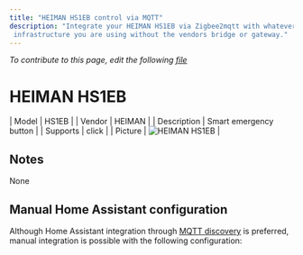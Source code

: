 ```yaml
---
title: "HEIMAN HS1EB control via MQTT"
description: "Integrate your HEIMAN HS1EB via Zigbee2mqtt with whatever smart home
 infrastructure you are using without the vendors bridge or gateway."
---
```


*To contribute to this page, edit the following
[file](https://github.com/Koenkk/zigbee2mqtt.io/blob/master/docs/devices/HS1EB.md)*

# HEIMAN HS1EB

| Model | HS1EB  |
| Vendor  | HEIMAN  |
| Description | Smart emergency button |
| Supports | click |
| Picture | ![HEIMAN HS1EB](./assets/devices/HS1EB.jpg) |

## Notes

None

## Manual Home Assistant configuration
Although Home Assistant integration through [MQTT discovery](../integration/home_assistant) is preferred,
manual integration is possible with the following configuration:
